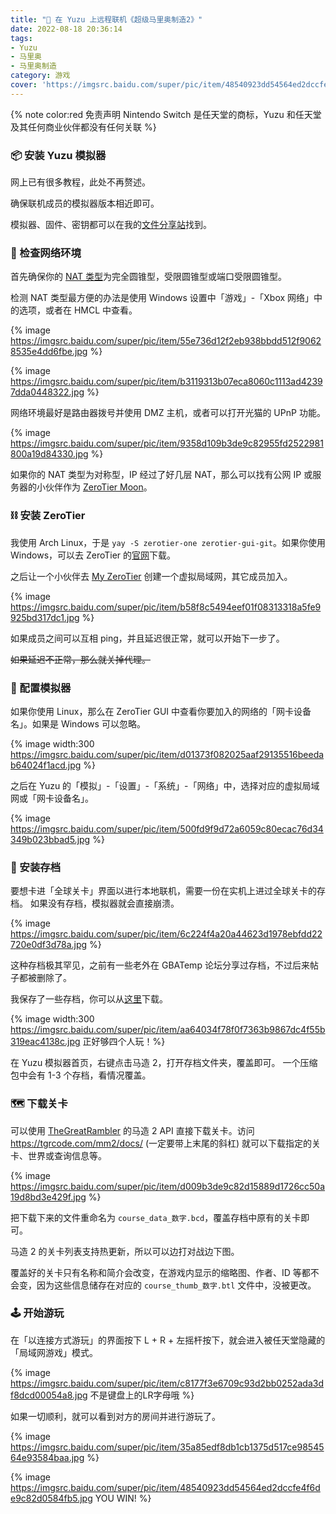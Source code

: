 ```yaml
---
title: "🎯 在 Yuzu 上远程联机《超级马里奥制造2》"
date: 2022-08-18 20:36:14
tags:
- Yuzu
- 马里奥
- 马里奥制造
category: 游戏
cover: 'https://imgsrc.baidu.com/super/pic/item/48540923dd54564ed2dccfe4f6de9c82d0584fb5.jpg'
---
```



{% note color:red 免责声明 Nintendo Switch 是任天堂的商标，Yuzu 和任天堂及其任何商业伙伴都没有任何关联 %}

### 📦 安装 Yuzu 模拟器

网上已有很多教程，此处不再赘述。

确保联机成员的模拟器版本相近即可。

模拟器、固件、密钥都可以在我的[文件分享站](https://file.yidaozhan.top)找到。

### 📡 检查网络环境

首先确保你的 [NAT 类型](https://blog.csdn.net/s2603898260/article/details/118755474)为完全圆锥型，受限圆锥型或端口受限圆锥型。

检测 NAT 类型最方便的办法是使用 Windows 设置中「游戏」-「Xbox 网络」中的选项，或者在 HMCL 中查看。

{% image https://imgsrc.baidu.com/super/pic/item/55e736d12f2eb938bbdd512f90628535e4dd6fbe.jpg %}

{% image https://imgsrc.baidu.com/super/pic/item/b3119313b07eca8060c1113ad42397dda0448322.jpg %}

网络环境最好是路由器拨号并使用 DMZ 主机，或者可以打开光猫的 UPnP 功能。

{% image https://imgsrc.baidu.com/super/pic/item/9358d109b3de9c82955fd2522981800a19d84330.jpg %}

如果你的 NAT 类型为对称型，IP 经过了好几层 NAT，那么可以找有公网 IP 或服务器的小伙伴作为 [ZeroTier Moon](https://blog.csdn.net/JohnGene/article/details/122412705)。

### ⛓️ 安装 ZeroTier

我使用 Arch Linux，于是 `yay -S zerotier-one zerotier-gui-git`。如果你使用 Windows，可以去 ZeroTier 的[官网](https://zerotier.com)下载。

之后让一个小伙伴去 [My ZeroTier](https://my.zerotier.com) 创建一个虚拟局域网，其它成员加入。

{% image https://imgsrc.baidu.com/super/pic/item/b58f8c5494eef01f08313318a5fe9925bd317dc1.jpg %}

如果成员之间可以互相 ping，并且延迟很正常，就可以开始下一步了。

~~如果延迟不正常，那么就关掉代理。~~

### 🔧 配置模拟器

如果你使用 Linux，那么在 ZeroTier GUI 中查看你要加入的网络的「网卡设备名」。如果是 Windows 可以忽略。

{% image width:300 https://imgsrc.baidu.com/super/pic/item/d01373f082025aaf29135516beedab64024f1acd.jpg %}

之后在 Yuzu 的「模拟」-「设置」-「系统」-「网络」中，选择对应的虚拟局域网或「网卡设备名」。

{% image https://imgsrc.baidu.com/super/pic/item/500fd9f9d72a6059c80ecac76d34349b023bbad5.jpg %}

### 📇 安装存档

要想卡进「全球关卡」界面以进行本地联机，需要一份在实机上进过全球关卡的存档。
如果没有存档，模拟器就会直接崩溃。

{% image https://imgsrc.baidu.com/super/pic/item/6c224f4a20a44623d1978ebfdd22720e0df3d78a.jpg %}

这种存档极其罕见，之前有一些老外在 GBATemp 论坛分享过存档，不过后来帖子都被删除了。

我保存了一些存档，你可以从[这里](https://file.yidaozhan.top/%E4%B8%80%E5%88%80%E6%96%A9%E3%81%AE%E5%B0%8F%E7%AA%9D/%E6%A8%A1%E6%8B%9F%E5%99%A8%E6%B8%B8%E6%88%8F/%E9%A9%AC%E9%80%A02%E8%B6%85%E5%A4%A7%E7%A6%BB%E7%BA%BF%E5%85%B3%E5%8D%A1%E5%8C%85)下载。

{% image width:300 https://imgsrc.baidu.com/super/pic/item/aa64034f78f0f7363b9867dc4f55b319eac4138c.jpg 正好够四个人玩！%}

在 Yuzu 模拟器首页，右键点击马造 2，打开存档文件夹，覆盖即可。
一个压缩包中会有 1-3 个存档，看情况覆盖。

### 🗺️ 下载关卡

可以使用 [TheGreatRambler](https://github.com/TheGreatRambler) 的马造 2 API 直接下载关卡。访问 https://tgrcode.com/mm2/docs/ (一定要带上末尾的斜杠) 就可以下载指定的关卡、世界或查询信息等。

{% image https://imgsrc.baidu.com/super/pic/item/d009b3de9c82d15889d1726cc50a19d8bd3e429f.jpg %}

把下载下来的文件重命名为 `course_data_数字.bcd`，覆盖存档中原有的关卡即可。

马造 2 的关卡列表支持热更新，所以可以边打对战边下图。

覆盖好的关卡只有名称和简介会改变，在游戏内显示的缩略图、作者、ID 等都不会变，因为这些信息储存在对应的 `course_thumb_数字.btl` 文件中，没被更改。

### 🕹️ 开始游玩

在「以连接方式游玩」的界面按下 L + R + 左摇杆按下，就会进入被任天堂隐藏的「局域网游戏」模式。

{% image https://imgsrc.baidu.com/super/pic/item/c8177f3e6709c93d2bb0252ada3df8dcd00054a8.jpg 不是键盘上的LR字母哦 %}

如果一切顺利，就可以看到对方的房间并进行游玩了。

{% image https://imgsrc.baidu.com/super/pic/item/35a85edf8db1cb1375d517ce9854564e93584baa.jpg %}

{% image https://imgsrc.baidu.com/super/pic/item/48540923dd54564ed2dccfe4f6de9c82d0584fb5.jpg YOU WIN! %}
